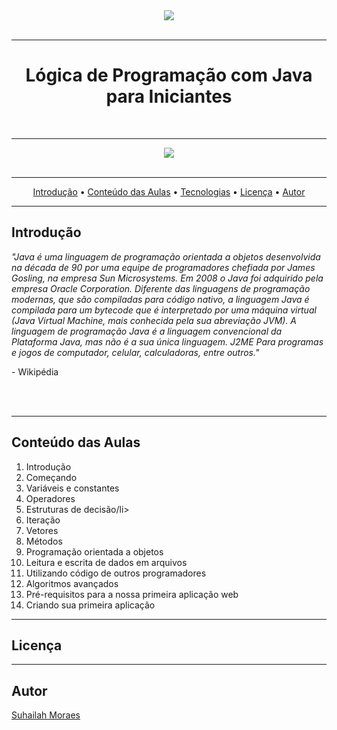 <div align="center">
  <a href="https://www.algaworks.com/meus-cursos">
    <img src="https://www.algaworks.com/images/logo-algaworks-branca-c501cc137703d6338989f01840cf2b94.png">
   </a>
</div>

<br/>
<hr/>

 <h1 align="center">Lógica de Programação com Java para Iniciantes</h1> 
<br/>
<hr/>
<div align="center">
  <a href="https://www.udemy.com/course/java-curso-completo/">
    <img src="https://icongr.am/devicon/java-original-wordmark.svg?size=148&color=currentColor">
   </a>
</div>

<br/>
<hr/>

<p align="center">
 <a href="#about">Introdução</a> •
 <a href="#conteudo-das-Aulas">Conteúdo das Aulas</a> •
 <a href="#tecnologias">Tecnologias</a> • 
 <a href="#licenc-a">Licença</a> • 
 <a href="#autor">Autor</a>
</p>
<hr>


<h2 id="about">Introdução</h2>
<div >
  <p><i>
    "Java é uma linguagem de programação orientada a objetos desenvolvida na década de 90 por uma equipe de programadores chefiada por James Gosling, na empresa Sun Microsystems. Em 2008 o Java foi adquirido pela empresa Oracle Corporation. Diferente das linguagens de programação modernas, que são compiladas para código nativo, a linguagem Java é compilada para um bytecode que é interpretado por uma máquina virtual (Java Virtual Machine, mais conhecida pela sua abreviação JVM). A linguagem de programação Java é a linguagem convencional da Plataforma Java, mas não é a sua única linguagem. J2ME Para programas e jogos de computador, celular, calculadoras, entre outros."
  </i><p>
  <p>- Wikipédia</p>
</div>
<br/>

<br/>
<hr/>

<h2 id="conteudo-das-Aulas">Conteúdo das Aulas</h2>
<ol>
  <li>Introdução</li>
  <li>Começando</li>
  <li>Variáveis e constantes</li>
  <li>Operadores</li>
  <li>Estruturas de decisão/li>
  <li>Iteração</li>
  <li>Vetores</li>
  <li>Métodos</li>
  <li>Programação orientada a objetos</li>
  <li>Leitura e escrita de dados em arquivos</li>
  <li>Utilizando código de outros programadores</li>  
  <li>Algoritmos avançados</li>
  <li>Pré-requisitos para a nossa primeira aplicação web</li>
  <li>Criando sua primeira aplicação</li>
</ol>
<hr>

<h2 id="licenc-a">Licença</h2>

<hr>

<h2 id="autor">Autor</h2> 
<a href="https://linktr.ee/SuhailahMoraes">Suhailah Moraes</a>


  



  
